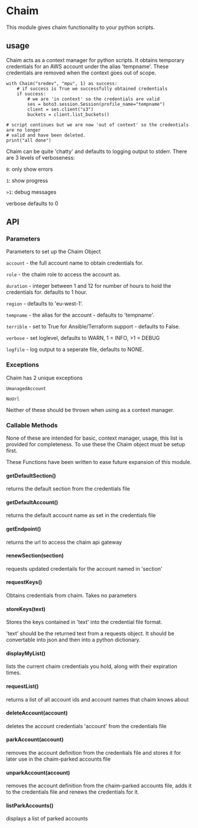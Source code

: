 # Chaim
This module gives chaim functionality to your python scripts.

## usage
Chaim acts as a context manager for python scripts.  It obtains temporary credentials
for an AWS account under the alias 'tempname'.  These credentials are removed when
the context goes out of scope.

```
with Chaim("sredev", "mpu", 1) as success:
    # if success is True we successfully obtained credentials
    if success:
        # we are 'in context' so the credentials are valid
        ses = boto3.session.Session(profile_name="tempname")
        client = ses.client("s3")
        buckets = client.list_buckets()

# script continues but we are now 'out of context' so the credentials are no longer
# valid and have been deleted.
print("all done")
```

Chaim can be quite 'chatty' and defaults to logging output to stderr.  There are 3
levels of verboseness:

  `0`: only show errors

  `1`: show progress

 `>1`: debug messages

verbose defaults to 0

## API
### Parameters
Parameters to set up the Chaim Object

  `account` - the full account name to obtain credentials for.

  `role` - the chaim role to access the account as.

  `duration` - integer between 1 and 12 for number of hours to hold the credentials for.
             defaults to 1 hour.

  `region` - defaults to 'eu-west-1'.

  `tempname` - the alias for the account - defaults to 'tempname'.

  `terrible` - set to True for Ansible/Terraform support - defaults to False.

  `verbose` - set loglevel, defaults to WARN, 1 = INFO, >1 = DEBUG

  `logfile` - log output to a seperate file, defaults to NONE.

### Exceptions
Chaim has 2 unique exceptions

  `UmanagedAccount`

  `NoUrl`

Neither of these should be thrown when using as a context manager.

### Callable Methods
None of these are intended for basic, context manager, usage, this list is provided
for completeness.  To use these the Chaim object must be setup first.

These Functions have been written to ease future expansion of this module.

#### getDefaultSection()
returns the default section from the credentials file

#### getDefaultAccount()
returns the default account name as set in the credentials file

#### getEndpoint()
returns the url to access the chaim api gateway

#### renewSection(section)
requests updated credentails for the account named in 'section'

#### requestKeys()
Obtains credentials from chaim.  Takes no parameters

#### storeKeys(text)
Stores the keys contained in 'text' into the credential file format.

'text' should be the returned text from a requests object. It should be convertable
into json and then into a python dictionary.

#### displayMyList()
lists the current chaim credentials you hold, along with their expiration times.

#### requestList()
returns a list of all account ids and account names that chaim knows about

#### deleteAccount(account)
deletes the account credentials 'account' from the credentials file

#### parkAccount(account)
removes the account definition from the credentials file and stores it for later use
in the chaim-parked accounts file

#### unparkAccount(account)
removes the account definition from the chaim-parked accounts file, adds it to the
credentials file and renews the credentials for it.

#### listParkAccounts()
displays a list of parked accounts
